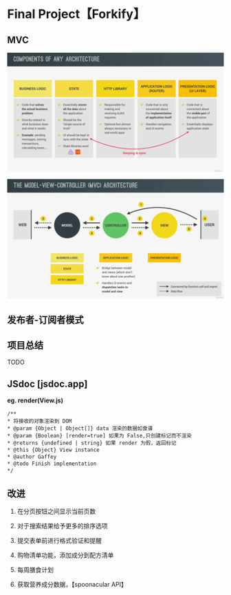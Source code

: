 <!--
 * @Author: _krill
 * @Date: 2022-08-19 13:10:22
 * @LastEditTime: 2022-08-31 17:06:20
 * @Description: 
-->

# Final Project【Forkify】

## MVC

![image1.png](../photo/MVC-1.png)

![image2.png](../photo/MVC-2.png)

## 发布者-订阅者模式

## 项目总结

TODO

## JSdoc [jsdoc.app]

**eg. render(View.js)**

```doc
/**
* 将接收的对象渲染到 DOM
* @param {Object | Object[]} data 渲染的数据如食谱 
* @param {Boolean} [render=true] 如果为 False,只创建标记而不渲染
* @returns {undefined | string} 如果 render 为假，返回标记
* @this {Object} View instance
* @author Gaffey
* @todo Finish implementation
*/
```

## 改进

1. 在分页按钮之间显示当前页数

2. 对于搜索结果给予更多的排序选项

3. 提交表单前进行格式验证和提醒

4. 购物清单功能，添加成分到配方清单

5. 每周膳食计划

6. 获取营养成分数据，【spoonacular API】
